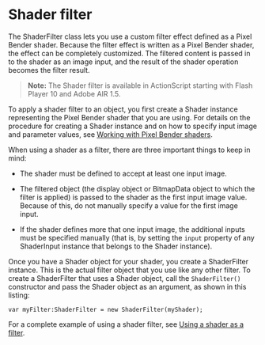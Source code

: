 # Shader filter

The ShaderFilter class lets you use a custom filter effect defined as a Pixel
Bender shader. Because the filter effect is written as a Pixel Bender shader,
the effect can be completely customized. The filtered content is passed in to
the shader as an image input, and the result of the shader operation becomes the
filter result.

> **Note:** The Shader filter is available in ActionScript starting with Flash
> Player 10 and Adobe AIR 1.5.

To apply a shader filter to an object, you first create a Shader instance
representing the Pixel Bender shader that you are using. For details on the
procedure for creating a Shader instance and on how to specify input image and
parameter values, see
[Working with Pixel Bender shaders](../working-with-pixel-bender-shaders/index.md).

When using a shader as a filter, there are three important things to keep in
mind:

- The shader must be defined to accept at least one input image.

- The filtered object (the display object or BitmapData object to which the
  filter is applied) is passed to the shader as the first input image value.
  Because of this, do not manually specify a value for the first image input.

- If the shader defines more that one input image, the additional inputs must be
  specified manually (that is, by setting the `input` property of any
  ShaderInput instance that belongs to the Shader instance).

Once you have a Shader object for your shader, you create a ShaderFilter
instance. This is the actual filter object that you use like any other filter.
To create a ShaderFilter that uses a Shader object, call the `ShaderFilter()`
constructor and pass the Shader object as an argument, as shown in this listing:

    var myFilter:ShaderFilter = new ShaderFilter(myShader);

For a complete example of using a shader filter, see
[Using a shader as a filter](../working-with-pixel-bender-shaders/using-a-shader-as-a-filter.md).
